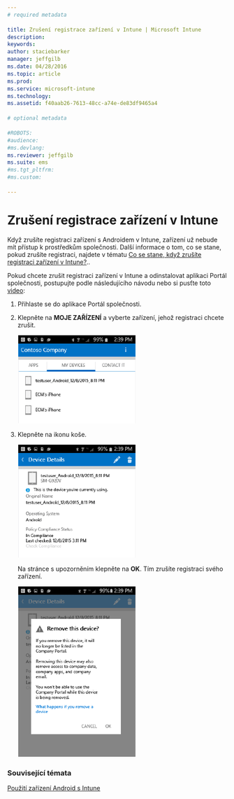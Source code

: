 ```yaml
---
# required metadata

title: Zrušení registrace zařízení v Intune | Microsoft Intune
description:
keywords:
author: staciebarker
manager: jeffgilb
ms.date: 04/28/2016
ms.topic: article
ms.prod:
ms.service: microsoft-intune
ms.technology:
ms.assetid: f40aab26-7613-48cc-a74e-de83df9465a4

# optional metadata

#ROBOTS:
#audience:
#ms.devlang:
ms.reviewer: jeffgilb
ms.suite: ems
#ms.tgt_pltfrm:
#ms.custom:

---
```



# Zrušení registrace zařízení v Intune

Když zrušíte registraci zařízení s Androidem v Intune, zařízení už nebude mít přístup k prostředkům společnosti.  Další informace o tom, co se stane, pokud zrušíte registraci, najdete v tématu [Co se stane, když zrušíte registraci zařízení v Intune?](what-happens-if-you-unenroll-your-device-from-intune-android.md)..

Pokud chcete zrušit registraci zařízení v Intune a odinstalovat aplikaci Portál společnosti, postupujte podle následujícího návodu nebo si pusťte toto [video](http://aka.ms/gyq2du):

1.  Přihlaste se do aplikace Portál společnosti.

2.  Klepněte na **MOJE ZAŘÍZENÍ** a vyberte zařízení, jehož registraci chcete zrušit.

    ![android-company-portal-unenroll-choose-device](./media/andr-1-my-devices-choose.png)

3.  Klepněte na ikonu koše.

    ![android-company-portal-unenroll-tap-trash](./media/andr-2-tap-trashcan.png)

    Na stránce s upozorněním klepněte na **OK**. Tím zrušíte registraci svého zařízení.

    ![android-company-portal-unenroll-warning](./media/andr-3-warning-about-remove.png)


### Související témata
[Použití zařízení Android s Intune](using-your-android-device-with-intune.md)

<!--HONumber=May16_HO1-->


